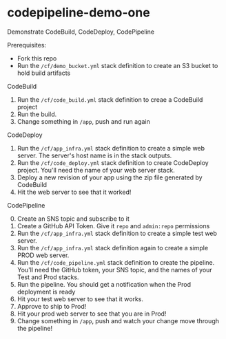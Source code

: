 # codepipeline-demo-one

Demonstrate CodeBuild, CodeDeploy, CodePipeline

Prerequisites:

- Fork this repo
- Run the `/cf/demo_bucket.yml` stack definition to create an S3 bucket to hold build artifacts

CodeBuild

1.  Run the `/cf/code_build.yml` stack definition to creae a CodeBuild project
2.  Run the build.
3.  Change something in `/app`, push and run again

CodeDeploy

1.  Run the `/cf/app_infra.yml` stack definition to create a simple web server.
    The server's host name is in the stack outputs.
2.  Run the `/cf/code_deploy.yml` stack definition to create CodeDeploy project.
    You'll need the name of your web server stack.
3.  Deploy a new revision of your app using the zip file generated by CodeBuild
4.  Hit the web server to see that it worked!

CodePipeline

0.  Create an SNS topic and subscribe to it
0.  Create a GitHub API Token. Give it `repo` and `admin:repo` permissions
1.  Run the `/cf/app_infra.yml` stack definition to create a simple test web server.
2.  Run the `/cf/app_infra.yml` stack definition again to create a simple PROD web server.
3.  Run the `/cf/code_pipeline.yml` stack definition to create the pipeline.
    You'll need the GitHub token, your SNS topic, and the names of your Test and Prod stacks.
4.  Run the pipeline. You should get a notification when the Prod deployment is ready
5.  Hit your test web server to see that it works.
6.  Approve to ship to Prod!
7.  Hit your prod web server to see that you are in Prod!
8.  Change something in `/app`, push and watch your change move through the pipeline!